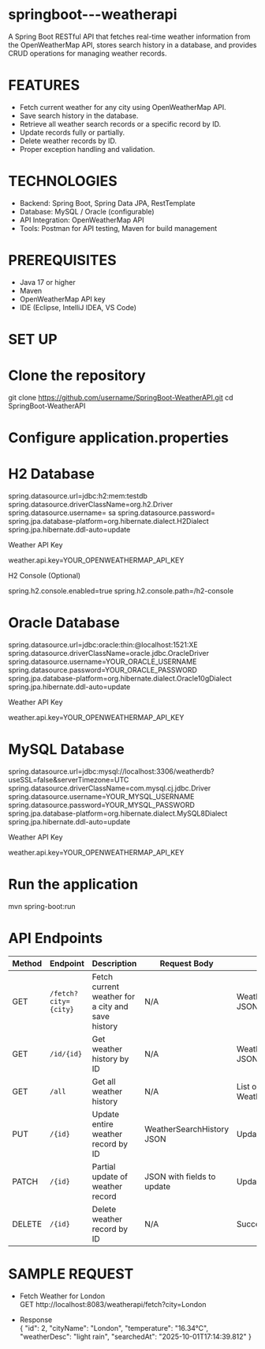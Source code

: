 # springboot---weatherapi
A Spring Boot RESTful API that fetches real-time weather information from the OpenWeatherMap API, stores search history in a database, and provides CRUD operations for managing weather records.

# FEATURES
- Fetch current weather for any city using OpenWeatherMap API.
- Save search history in the database.
- Retrieve all weather search records or a specific record by ID.
- Update records fully or partially.
- Delete weather records by ID.
- Proper exception handling and validation.

# TECHNOLOGIES
- Backend: Spring Boot, Spring Data JPA, RestTemplate
- Database: MySQL / Oracle (configurable)
- API Integration: OpenWeatherMap API
- Tools: Postman for API testing, Maven for build management

# PREREQUISITES
- Java 17 or higher
- Maven
- OpenWeatherMap API key
- IDE (Eclipse, IntelliJ IDEA, VS Code)

# SET UP
# Clone the repository

git clone https://github.com/username/SpringBoot-WeatherAPI.git
cd SpringBoot-WeatherAPI

# Configure application.properties

# H2 Database
spring.datasource.url=jdbc:h2:mem:testdb
spring.datasource.driverClassName=org.h2.Driver
spring.datasource.username= sa
spring.datasource.password=
spring.jpa.database-platform=org.hibernate.dialect.H2Dialect
spring.jpa.hibernate.ddl-auto=update

Weather API Key    

weather.api.key=YOUR_OPENWEATHERMAP_API_KEY

H2 Console (Optional)  

spring.h2.console.enabled=true
spring.h2.console.path=/h2-console


# Oracle Database
spring.datasource.url=jdbc:oracle:thin:@localhost:1521:XE
spring.datasource.driverClassName=oracle.jdbc.OracleDriver
spring.datasource.username=YOUR_ORACLE_USERNAME
spring.datasource.password=YOUR_ORACLE_PASSWORD
spring.jpa.database-platform=org.hibernate.dialect.Oracle10gDialect
spring.jpa.hibernate.ddl-auto=update

Weather API Key  

weather.api.key=YOUR_OPENWEATHERMAP_API_KEY


# MySQL Database
spring.datasource.url=jdbc:mysql://localhost:3306/weatherdb?useSSL=false&serverTimezone=UTC
spring.datasource.driverClassName=com.mysql.cj.jdbc.Driver
spring.datasource.username=YOUR_MYSQL_USERNAME
spring.datasource.password=YOUR_MYSQL_PASSWORD
spring.jpa.database-platform=org.hibernate.dialect.MySQL8Dialect
spring.jpa.hibernate.ddl-auto=update

Weather API Key  

weather.api.key=YOUR_OPENWEATHERMAP_API_KEY


# Run the application
mvn spring-boot:run

# API Endpoints

| Method | Endpoint             | Description                                | Request Body                  | Response                        |
|--------|--------------------|--------------------------------------------|-------------------------------|---------------------------------|
| GET    | `/fetch?city={city}` | Fetch current weather for a city and save history | N/A                           | WeatherSearchHistory JSON       |
| GET    | `/id/{id}`          | Get weather history by ID                  | N/A                           | WeatherSearchHistory JSON       |
| GET    | `/all`              | Get all weather history                     | N/A                           | List of WeatherSearchHistory    |
| PUT    | `/{id}`             | Update entire weather record by ID         | WeatherSearchHistory JSON     | Updated record JSON             |
| PATCH  | `/{id}`             | Partial update of weather record           | JSON with fields to update    | Updated record JSON             |
| DELETE | `/{id}`             | Delete weather record by ID                 | N/A                           | Success message                 |



# SAMPLE REQUEST

- Fetch Weather for London  
GET http://localhost:8083/weatherapi/fetch?city=London

- Response  
{
  "id": 2,
  "cityName": "London",
  "temperature": "16.34°C",
  "weatherDesc": "light rain",
  "searchedAt": "2025-10-01T17:14:39.812"
}

